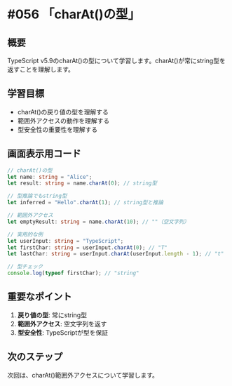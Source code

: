 # #056 「charAt()の型」

## 概要
TypeScript v5.9のcharAt()の型について学習します。charAt()が常にstring型を返すことを理解します。

## 学習目標
- charAt()の戻り値の型を理解する
- 範囲外アクセスの動作を理解する
- 型安全性の重要性を理解する

## 画面表示用コード

```typescript
// charAt()の型
let name: string = "Alice";
let result: string = name.charAt(0); // string型

// 型推論でもstring型
let inferred = "Hello".charAt(1); // string型と推論

// 範囲外アクセス
let emptyResult: string = name.charAt(10); // ""（空文字列）

// 実用的な例
let userInput: string = "TypeScript";
let firstChar: string = userInput.charAt(0); // "T"
let lastChar: string = userInput.charAt(userInput.length - 1); // "t"

// 型チェック
console.log(typeof firstChar); // "string"
```

## 重要なポイント
1. **戻り値の型**: 常にstring型
2. **範囲外アクセス**: 空文字列を返す
3. **型安全性**: TypeScriptが型を保証

## 次のステップ
次回は、charAt()範囲外アクセスについて学習します。